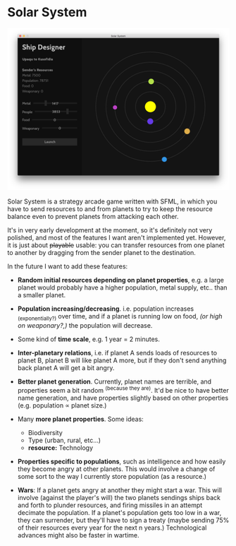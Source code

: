 # Solar System

![](screenshot/screenshot.png)

Solar System is a strategy arcade game written with SFML, in which you have to send resources to and
from planets to try to keep the resource balance even to prevent planets from attacking each other.

It's in very early development at the moment, so it's definitely not very polished, and most of the
features I want aren't implemented yet. However, it is just about ~~playable~~ usable: you can transfer
resources from one planet to another by dragging from the sender planet to the destination.

In the future I want to add these features:

 - **Random initial resources depending on planet properties**, e.g. a large planet would probably have
    a higher population, metal supply, etc.. than a smaller planet.
    
 - **Population increasing/decreasing**. i.e. population increases <sub>(exponentially?)</sub> over time,
    and if a planet is running low on food, *(or high on weaponary?,)* the population will decrease.
   
 - Some kind of **time scale**, e.g. 1 year = 2 minutes.
 
 - **Inter-planetary relations**, i.e. if planet A sends loads of resources to planet B, planet B will
    like planet A more, but if they don't send anything back planet A will get a bit angry.
    
 - **Better planet generation**. Currently, planet names are terrible, and properties seem a bit
    random <sup>(because they are)</sup>. It'd be nice to have better name generation, and have
    properties slightly based on other properties (e.g. population ∝ planet size.)
 
 - Many **more planet properties**. Some ideas:
    - Biodiversity
    - Type (urban, rural, etc...)
    - **resource:** Technology
    
 - **Properties specific to populations**, such as intelligence and how easily they become angry at other
    planets. This would involve a change of some sort to the way I currently store population (as a
    resource.)
    
 - **Wars**: If a planet gets angry at another they might start a war. This will involve (against the
    player's will) the two planets sendings ships back and forth to plunder resources, and firing missiles
    in an attempt decimate the population. If a planet's population gets too low in a war, they can
    surrender, but they'll have to sign a treaty (maybe sending 75% of their resources every year for
    the next n years.) Technological advances might also be faster in wartime.